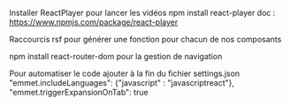 Installer ReactPlayer pour lancer les vidéos
npm install react-player
doc : https://www.npmjs.com/package/react-player


Raccourcis rsf pour générer une fonction pour chacun de nos composants

npm install react-router-dom pour la gestion de navigation


Pour automatiser le code ajouter à la fin du fichier settings.json
    "emmet.includeLanguages": {"javascript" : "javascriptreact"},
    "emmet.triggerExpansionOnTab": true